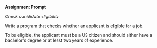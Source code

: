**Assignment Prompt**

*Check canididate eligibility*

Write a program that checks whether an applicant is eligible for a job.

To be eligible, the applicant must be a US citizen and should either have a bachelor's degree or at least two years of experience.
